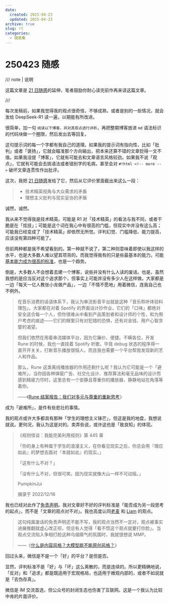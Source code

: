 ```yaml
---
date:
  created: 2025-04-23
  updated: 2025-04-23
archive: true
slug: rt
categories:
  - 随感集
---
```

# 250423 随感

/// note | 说明

这篇文章是 [21 日随感](250421_rt.md)的延伸，笔者鼓励你耐心读完前作再来读这篇文章。

///

每次发稿前，如果我觉得我的观点很奇怪，不够成熟，或者是别的一些情况，就会发给 DeepSeek-R1 读一遍，以期能有所改进。

很简单，加一句 `阅读以下博客，并对其观点进行评析`，再把整期博客放进 `md` 语法标识的代码块做一个圈限，然后发出去等回复。

这句提示词的每一个字都有我自己的道理。如果我的提示词有指向性，比如「批判」或者「褒扬」，它就会瞄准那个方向输出，把本来还算不错的文章贬得一文不值。如果我没提「博客」，它就有可能去和文章语言风格较劲。如果我不说「观点」，它就有可能会去挑语法或者错别字的毛病，甚至会对 `#!html <!-- more -->` 破坏文章连贯性作出批评。

这次，我把 [21 日随感](250421_rt.md)发给了它，然后从它评价里面截出来这么一段：

> - 技术精英视角与大众需求的矛盾
> - 理想主义批判与现实妥协的矛盾

诚然，诚然。

<!-- more -->

我从来不觉得我是技术精英。可能是 R1 对「技术精英」的看法与我不同，或者干脆是在「炫技」；可能是这个词在我心中有很高的门槛，但现实中并没有这么高；可能我已经变成了「技术精英」却依然无所觉。评判幻觉、门槛降低、能力提高，应该没有第四种可能了。

但前两种都是我不希望看到的。第一种就不说了，第二种则意味着即使以我这样的水平，也是大多数人难以望其项背的。而我觉得我有的只是些最基本的能力。可能[基本能力成为很高的标准](250326_rt.md)，也是一个趋势。

倒是，大多数人不会想着去建一个博客，说些并没有什么人读的废话。也是，虽然我想的是应当反对这个追求那个，但事实上可能并没有多少人在这样做。大家都是一边「每天一亿人教张小龙做产品」，一边「不情不愿地」用着微信，连我自己也不例外。

> 在音乐消费的话语体系下，我认为串流影音平台就是这种「音乐聆听体验料理包」。大家都在对着 Spotify 的界面设计抄作业，它们的「口味」都绝对安全适合每一个人，但你很难从中看到产品策划者和设计师的个性，和为用户考虑的痕迹——它们的眼里只有对犯错的恐惧，还有对金钱、用户心智贪婪的渴望。
>
> 但我们依然在用着串流媒体平台，因为它廉价、便捷。不瞒各位，开发 Rune 的时候，我也一直挂着 Spotify 听歌。毕竟 debug 状态的程序得一直开开关关，打断音乐播放很恼人，而且我也需要一个平台帮我发现新的艺人和作品。
>
> 那么，Rune 这类离线播放器的作用还剩什么呢？我认为它可能是一个「避难所」，当你因各种弹窗广告、社交化设计、推荐算法和毫无品味的设计而感到精疲力尽时，这里总有一个安静且尊重你的播放器，静静地站在角落等着你。
>
> ——《[Rune 结案报告：我们对多元与尊重的重新思考](https://sspai.com/post/94162)》

成为「避难所」，是件有些悲壮的事情。

我的观点或许大多都具有那种「学生的理想主义锋芒」，但这是我的地盘，我想说就说。更何况，我认为这是对的。卖弄些说，或许这也是「致良知」的体现。

> 《规则怪谈：我能完美利用规则》第 445 章
>
> 「你的身上有种属于学生的浪漫主义，在你看见现实之后，你总会用『理应如此』的梦想去面对『本就如此』的现实。」
>
> 「这有什么不对？」
>
> 「没有什么不对，但很可笑。因为现实就像大山一样不可动摇。」
>
> PumpkinJui
>
> 摘录于 2022/12/16

我也已经对此作了[免责声明](../index.md)。我对文章好不好的评判标准是「能否成为另一段思考的起点」，而不是「文章的观点对不对」。我也高度认同[老麦](https://sspai.com/post/67344) 和 [Liam](https://liam.page/about/) 的观点。

> 这句纯属废话的免责声明还不能不写，我的观点当然不一定对，观点被事实进展推翻就虚心改正呗，但总有人觉得「看不惯这个观点就要打你脸」。当观点交流陷入争相打脸这种乌烟瘴气的氛围时，我就很想说 MMP。
>
> ——《[什么是内容风格？大模型能不能原创风格？](https://mp.weixin.qq.com/s/yAdzRetqLwl_UVfwIhfYBw)》

回过头来，微信是不是一个「好」的平台？是但是否。

显然，评判标准不是「好」与「坏」这么离散的，而是连续的。所以更精确地说，「反对」和「追求」都是既适用于宏观格局，也适用于微观内部的，或者不如说就是「去伪存真」。

微信是 IM 交流首选，但公众号的封闭生态也伤害了互联网。这是一个我认为比较中肯的片面评价。
